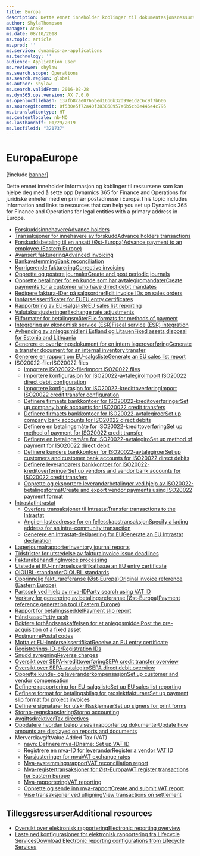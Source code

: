 ```yaml
---
title: Europa
description: Dette emnet inneholder koblinger til dokumentasjonsressurser for Microsoft Dynamics 365 for Finance and Operations for Norge.
author: ShylaThompson
manager: AnnBe
ms.date: 08/10/2018
ms.topic: article
ms.prod: ''
ms.service: dynamics-ax-applications
ms.technology: ''
audience: Application User
ms.reviewer: shylaw
ms.search.scope: Operations
ms.search.region: global
ms.author: shylaw
ms.search.validFrom: 2016-02-28
ms.dyn365.ops.version: AX 7.0.0
ms.openlocfilehash: 137fb8cae0766bed16b6b32d99e1d2c6c9f7b606
ms.sourcegitcommit: 0f530e5f72a40f383868957a6b5cb0e446e4c795
ms.translationtype: HT
ms.contentlocale: nb-NO
ms.lasthandoff: 01/29/2019
ms.locfileid: "321737"
---
```

# <a name="europe"></a><span data-ttu-id="09cb6-103">Europa</span><span class="sxs-lookup"><span data-stu-id="09cb6-103">Europe</span></span> 

[!include [banner](../includes/banner.md)]

<span data-ttu-id="09cb6-104">Dette emnet inneholder informasjon og koblinger til ressursene som kan hjelpe deg med å sette opp Dynamics 365 for Finance and Operations for juridiske enheter med en primær postadresse i Europa.</span><span class="sxs-lookup"><span data-stu-id="09cb6-104">This topic includes information and links to resources that can help you set up Dynamics 365 for Finance and Operations for legal entities with a primary address in Europe.</span></span> 

- [<span data-ttu-id="09cb6-105">Forskuddsinnehavere</span><span class="sxs-lookup"><span data-stu-id="09cb6-105">Advance holders</span></span>](emea-advance-holders.md)
 - [<span data-ttu-id="09cb6-106">Transaksjoner for innehavere av forskudd</span><span class="sxs-lookup"><span data-stu-id="09cb6-106">Advance holders transactions</span></span>](emea-advance-holders-transactions.md)
 - [<span data-ttu-id="09cb6-107">Forskuddsbetaling til en ansatt (Øst-Europa)</span><span class="sxs-lookup"><span data-stu-id="09cb6-107">Advance payment to an employee (Eastern Europe)</span></span>](tasks/advance-payment-employee.md)
- [<span data-ttu-id="09cb6-108">Avansert fakturering</span><span class="sxs-lookup"><span data-stu-id="09cb6-108">Advanced invoicing</span></span>](emea-advance-invoice.md)
- [<span data-ttu-id="09cb6-109">Bankavstemming</span><span class="sxs-lookup"><span data-stu-id="09cb6-109">Bank reconciliation</span></span>](emea-bank-reconciliation.md)
- [<span data-ttu-id="09cb6-110">Korrigerende fakturering</span><span class="sxs-lookup"><span data-stu-id="09cb6-110">Corrective invoicing</span></span>](emea-corrective-invoice.md)
- [<span data-ttu-id="09cb6-111">Opprette og postere journaler</span><span class="sxs-lookup"><span data-stu-id="09cb6-111">Create and post periodic journals</span></span>](emea-create-post-periodic-journals.md)
- [<span data-ttu-id="09cb6-112">Opprette betalinger for en kunde som har avtalegiromandater</span><span class="sxs-lookup"><span data-stu-id="09cb6-112">Create payments for a customer who have direct debit mandates</span></span>](tasks/create-payments-customers-who-have-direct-debit-mandates.md)
- [<span data-ttu-id="09cb6-113">Redigere faktura-IDer på salgsordrer</span><span class="sxs-lookup"><span data-stu-id="09cb6-113">Edit invoice IDs on sales orders</span></span>](emea-edit-invoice-id-sales-orders.md)
- [<span data-ttu-id="09cb6-114">Innførselssertifikater for EU</span><span class="sxs-lookup"><span data-stu-id="09cb6-114">EU entry certificates</span></span>](emea-entry-certificates.md)
- [<span data-ttu-id="09cb6-115">Rapportering av EU-salgsliste</span><span class="sxs-lookup"><span data-stu-id="09cb6-115">EU sales list reporting</span></span>](emea-eu-sales-list.md)
- [<span data-ttu-id="09cb6-116">Valutakursjusteringer</span><span class="sxs-lookup"><span data-stu-id="09cb6-116">Exchange rate adjustments</span></span>](emea-exchange-rate-adjustments.md)
- [<span data-ttu-id="09cb6-117">Filformater for betalingsmåter</span><span class="sxs-lookup"><span data-stu-id="09cb6-117">File formats for methods of payment</span></span>](emea-select-file-formats-for-the-method-of-payments.md)
- [<span data-ttu-id="09cb6-118">Integrering av økonomisk service (ESR)</span><span class="sxs-lookup"><span data-stu-id="09cb6-118">Fiscal service (ESR) integration</span></span>](emea-fiscal-service-integration.md)
- [<span data-ttu-id="09cb6-119">Avhending av anleggsmidler i Estland og Litauen</span><span class="sxs-lookup"><span data-stu-id="09cb6-119">Fixed assets disposal for Estonia and Lithuania</span></span>](emea-credit-note-reverse-fixed-asset-sale.md)
- [<span data-ttu-id="09cb6-120">Generere et overføringsdokument for en intern lageroverføring</span><span class="sxs-lookup"><span data-stu-id="09cb6-120">Generate a transfer document for an internal inventory transfer</span></span>](tasks/transfer-document-internal-inventory-transfer.md)
- [<span data-ttu-id="09cb6-121">Generere en rapport om EU-salgsliste</span><span class="sxs-lookup"><span data-stu-id="09cb6-121">Generate an EU sales list report</span></span>](tasks/eur-00011-eu-sales-list-report.md)
- <span data-ttu-id="09cb6-122">ISO20022-filer</span><span class="sxs-lookup"><span data-stu-id="09cb6-122">ISO20022 files</span></span>
  - [<span data-ttu-id="09cb6-123">Importere ISO20022-filer</span><span class="sxs-lookup"><span data-stu-id="09cb6-123">Import ISO20022 files</span></span>](emea-ISO20022-file-formats.md)
  - [<span data-ttu-id="09cb6-124">Importere konfigurasjon for ISO20022-avtalegiro</span><span class="sxs-lookup"><span data-stu-id="09cb6-124">Import ISO20022 direct debit configuration</span></span>](tasks/import-iso20022-direct-debit-configuration.md)
  - [<span data-ttu-id="09cb6-125">Importere konfigurasjon for ISO20022-kredittoverføring</span><span class="sxs-lookup"><span data-stu-id="09cb6-125">Import ISO20022 credit transfer configuration</span></span>](tasks/import-iso20022-credit-transfer-configuration.md)
  - [<span data-ttu-id="09cb6-126">Definere firmaets bankkontoer for ISO20022-kreditoverføringer</span><span class="sxs-lookup"><span data-stu-id="09cb6-126">Set up company bank accounts for ISO20022 credit transfers</span></span>](tasks/set-up-company-bank-accounts-iso20022-credit-transfers.md)
  - [<span data-ttu-id="09cb6-127">Definere firmaets bankkontoer for ISO20022-avtalegiroer</span><span class="sxs-lookup"><span data-stu-id="09cb6-127">Set up company bank accounts for ISO20022 direct debits</span></span>](tasks/set-up-company-bank-accounts-iso20022-direct-debits.md)
  - [<span data-ttu-id="09cb6-128">Definere en betalingsmåte for ISO20022-kredittoverføring</span><span class="sxs-lookup"><span data-stu-id="09cb6-128">Set up method of payment for ISO20022 credit transfer</span></span>](tasks/set-up-method-payment-iso20022-credit-transfer.md)
  - [<span data-ttu-id="09cb6-129">Definere en betalingsmåte for ISO20022-avtalegiro</span><span class="sxs-lookup"><span data-stu-id="09cb6-129">Set up method of payment for ISO20022 direct debit</span></span>](tasks/setup-method-payment-iso20022-direct-debit.md)
  - [<span data-ttu-id="09cb6-130">Definere kunders bankkontoer for ISO20022-avtalegiroer</span><span class="sxs-lookup"><span data-stu-id="09cb6-130">Set up customers and customer bank accounts for ISO20022 direct debits</span></span>](tasks/set-up-bank-accounts-iso20022-direct-debits.md)
  - [<span data-ttu-id="09cb6-131">Definere leverandørers bankkontoer for ISO20022-kreditoverføringer</span><span class="sxs-lookup"><span data-stu-id="09cb6-131">Set up vendors and vendor bank accounts for ISO20022 credit transfers</span></span>](tasks/set-up-vendor-iso20022-credit-transfers.md)
  - [<span data-ttu-id="09cb6-132">Opprette og eksportere leverandørbetalinger ved hjelp av ISO20022-betalingsformat</span><span class="sxs-lookup"><span data-stu-id="09cb6-132">Create and export vendor payments using ISO20022 payment format</span></span>](tasks/create-export-vendor-payments-iso20022-payment-format.md)
- [<span data-ttu-id="09cb6-133">Intrastat</span><span class="sxs-lookup"><span data-stu-id="09cb6-133">Intrastat</span></span>](emea-intrastat.md)
  - [<span data-ttu-id="09cb6-134">Overføre transaksjoner til Intrastat</span><span class="sxs-lookup"><span data-stu-id="09cb6-134">Transfer transactions to the Intrastat</span></span>](tasks/transfer-transactions-intrastat.md)
  - [<span data-ttu-id="09cb6-135">Angi en lasteadresse for en fellesskapstransaksjon</span><span class="sxs-lookup"><span data-stu-id="09cb6-135">Specify a lading address for an intra-community transaction</span></span>](tasks/eur-00002-specify-lading-address-intra-community.md)
  - [<span data-ttu-id="09cb6-136">Generere en Intrastat-deklarering for EU</span><span class="sxs-lookup"><span data-stu-id="09cb6-136">Generate an EU Intrastat declaration</span></span>](tasks/eur-00002-eu-intrastat-declaration.md)
- [<span data-ttu-id="09cb6-137">Lagerjournalrapporter</span><span class="sxs-lookup"><span data-stu-id="09cb6-137">Inventory journal reports</span></span>](emea-set-up-report-inventory-journal-names.md)
- [<span data-ttu-id="09cb6-138">Tidsfrister for utstedelse av faktura</span><span class="sxs-lookup"><span data-stu-id="09cb6-138">Invoice issue deadlines</span></span>](emea-invoice-issue-deadline.md)
- [<span data-ttu-id="09cb6-139">Fakturabehandling</span><span class="sxs-lookup"><span data-stu-id="09cb6-139">Invoice processing</span></span>](emea-invoice-processing.md)
- [<span data-ttu-id="09cb6-140">Utstede et EU-innførselssertifikat</span><span class="sxs-lookup"><span data-stu-id="09cb6-140">Issue an EU entry certificate</span></span>](tasks/eur-00012-issue-eu-entry-certificate.md)
- [<span data-ttu-id="09cb6-141">OIOUBL-standarder</span><span class="sxs-lookup"><span data-stu-id="09cb6-141">OIOUBL standards</span></span>](emea-oioubl-standards-electronic-invoicing.md)
- [<span data-ttu-id="09cb6-142">Opprinnelig fakturareferanse (Øst-Europa)</span><span class="sxs-lookup"><span data-stu-id="09cb6-142">Original invoice reference (Eastern Europe)</span></span>](tasks/ee-00004-original-invoice-reference.md)
- [<span data-ttu-id="09cb6-143">Partssøk ved hjelp av mva-ID</span><span class="sxs-lookup"><span data-stu-id="09cb6-143">Party search using VAT ID</span></span>](tasks/eur-00015-party-search-vat-id.md)
- [<span data-ttu-id="09cb6-144">Verktøy for generering av betalingsreferanse (Øst-Europa)</span><span class="sxs-lookup"><span data-stu-id="09cb6-144">Payment reference generation tool (Eastern Europe)</span></span>](tasks/ee-00015-payment-reference-generation-tool.md)
- [<span data-ttu-id="09cb6-145">Rapport for betalingsseddel</span><span class="sxs-lookup"><span data-stu-id="09cb6-145">Payment slip report</span></span>](emea-eur-payment-slip-report-giro.md)
- [<span data-ttu-id="09cb6-146">Håndkasse</span><span class="sxs-lookup"><span data-stu-id="09cb6-146">Petty cash</span></span>](emea-petty-cash.md)
- [<span data-ttu-id="09cb6-147">Bokføre forhåndsanskaffelsen for et anleggsmiddel</span><span class="sxs-lookup"><span data-stu-id="09cb6-147">Post the pre-acquisition of a fixed asset</span></span>](emea-pre-acquisition-acquisition-fixed-asset.md)
- [<span data-ttu-id="09cb6-148">Postnumre</span><span class="sxs-lookup"><span data-stu-id="09cb6-148">Postal codes</span></span>](emea-import-create-postal-codes-manually.md)
- [<span data-ttu-id="09cb6-149">Motta et EU-innførselssertifikat</span><span class="sxs-lookup"><span data-stu-id="09cb6-149">Receive an EU entry certificate</span></span>](tasks/eur-00012-receive-eu-entry-certificate.md)
- [<span data-ttu-id="09cb6-150">Registrerings-ID-er</span><span class="sxs-lookup"><span data-stu-id="09cb6-150">Registration IDs</span></span>](emea-registration-ids.md)
- [<span data-ttu-id="09cb6-151">Snudd avregning</span><span class="sxs-lookup"><span data-stu-id="09cb6-151">Reverse charges</span></span>](emea-reverse-charge.md)
- [<span data-ttu-id="09cb6-152">Oversikt over SEPA-kredittoverføring</span><span class="sxs-lookup"><span data-stu-id="09cb6-152">SEPA credit transfer overview</span></span>](../accounts-payable/sepa-credit-transfer.md)
- [<span data-ttu-id="09cb6-153">Oversikt over SEPA-avtalegiro</span><span class="sxs-lookup"><span data-stu-id="09cb6-153">SEPA direct debit overview</span></span>](../accounts-receivable/sepa-direct-debit-overview.md)
- [<span data-ttu-id="09cb6-154">Opprette kunde- og leverandørkompensasjon</span><span class="sxs-lookup"><span data-stu-id="09cb6-154">Set up customer and vendor compensation</span></span>](emea-compensation-customer-vendor-transactions.md)
- [<span data-ttu-id="09cb6-155">Definere rapportering for EU-salgsliste</span><span class="sxs-lookup"><span data-stu-id="09cb6-155">Set up EU sales list reporting</span></span>](tasks/eur-00011-eu-sales-list-reporting.md)
- [<span data-ttu-id="09cb6-156">Definere format for betalingsbilag for prosjektfakturaer</span><span class="sxs-lookup"><span data-stu-id="09cb6-156">Set up payment slip format for project invoices</span></span>](tasks/set-up-payment-slip-format-project-invoices.md)
- [<span data-ttu-id="09cb6-157">Definere signatarer for utskriftsskjemaer</span><span class="sxs-lookup"><span data-stu-id="09cb6-157">Set up signers for print forms</span></span>](emea-set-up-signers-for-printing-forms.md)
- [<span data-ttu-id="09cb6-158">Storno-regnskapsføring</span><span class="sxs-lookup"><span data-stu-id="09cb6-158">Storno accounting</span></span>](emea-storno.md)
- [<span data-ttu-id="09cb6-159">Avgiftsdirektiver</span><span class="sxs-lookup"><span data-stu-id="09cb6-159">Tax directives</span></span>](emea-tax-directives.md)
- [<span data-ttu-id="09cb6-160">Oppdatere hvordan beløp vises i rapporter og dokumenter</span><span class="sxs-lookup"><span data-stu-id="09cb6-160">Update how amounts are displayed on reports and documents</span></span>](emea-amount-printing-forms.md)
- <span data-ttu-id="09cb6-161">Merverdiavgift</span><span class="sxs-lookup"><span data-stu-id="09cb6-161">Value Added Tax (VAT)</span></span>
  - [<span data-ttu-id="09cb6-162">navn: Definere mva-ID</span><span class="sxs-lookup"><span data-stu-id="09cb6-162">name: Set up VAT ID</span></span>](tasks/eur-00015-vat-id.md)
  - [<span data-ttu-id="09cb6-163">Registrere en mva-ID for leverandør</span><span class="sxs-lookup"><span data-stu-id="09cb6-163">Register a vendor VAT ID</span></span>](tasks/eur-00015-registration-vendor-vat-id.md)
  - [<span data-ttu-id="09cb6-164">Kursjusteringer for mva</span><span class="sxs-lookup"><span data-stu-id="09cb6-164">VAT exchange rates</span></span>](emea-vat-exchange-rate.md)
  - [<span data-ttu-id="09cb6-165">Mva-avstemmingsrapport</span><span class="sxs-lookup"><span data-stu-id="09cb6-165">VAT reconciliation report</span></span>](tasks/eur-00018-vat-reconciliation-report.md)
  - [<span data-ttu-id="09cb6-166">Mva-registertransaksjoner for Øst-Europa</span><span class="sxs-lookup"><span data-stu-id="09cb6-166">VAT register transactions for Eastern Europe</span></span>](emea-vat-register-transactions.md)
  - [<span data-ttu-id="09cb6-167">Mva-rapportering</span><span class="sxs-lookup"><span data-stu-id="09cb6-167">VAT reporting</span></span>](emea-vat-reporting.md)
  - [<span data-ttu-id="09cb6-168">Opprette og sende inn mva-rapport</span><span class="sxs-lookup"><span data-stu-id="09cb6-168">Create and submit VAT report</span></span>](tasks/create-submit-vat-report.md)
  - [<span data-ttu-id="09cb6-169">Vise transaksjoner ved utligning</span><span class="sxs-lookup"><span data-stu-id="09cb6-169">View transactions on settlement</span></span>](emea-transactions-settlement-form.md)

## <a name="additional-resources"></a><span data-ttu-id="09cb6-170">Tilleggsressurser</span><span class="sxs-lookup"><span data-stu-id="09cb6-170">Additional resources</span></span>

- [<span data-ttu-id="09cb6-171">Oversikt over elektronisk rapportering</span><span class="sxs-lookup"><span data-stu-id="09cb6-171">Electronic reporting overview</span></span>](../../dev-itpro/analytics/general-electronic-reporting.md)
- [<span data-ttu-id="09cb6-172">Laste ned konfigurasjoner for elektronisk rapportering fra Lifecycle Services</span><span class="sxs-lookup"><span data-stu-id="09cb6-172">Download Electronic reporting configurations from Lifecycle Services</span></span>](../../dev-itpro/analytics/download-electronic-reporting-configuration-lcs.md)

